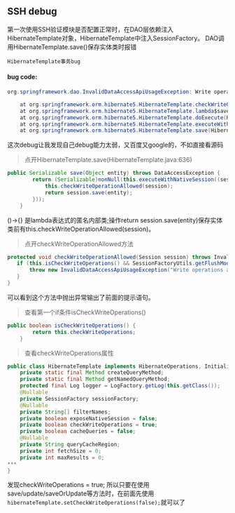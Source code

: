 ## SSH debug

第一次使用SSH验证模块是否配置正常时，在DAO层依赖注入HibernateTemplate对象，HibernateTemplate中注入SessionFactory。
DAO调用HibernateTemplate.save()保存实体类时报错

`HibernateTemplate事务bug`

#### bug code:

```java
org.springframework.dao.InvalidDataAccessApiUsageException: Write operations are not allowed in read-only mode (FlushMode.MANUAL): Turn your Session into FlushMode.COMMIT/AUTO or remove 'readOnly' marker from transaction definition.

	at org.springframework.orm.hibernate5.HibernateTemplate.checkWriteOperationAllowed(HibernateTemplate.java:1093)
	at org.springframework.orm.hibernate5.HibernateTemplate.lambda$save$11(HibernateTemplate.java:637)
	at org.springframework.orm.hibernate5.HibernateTemplate.doExecute(HibernateTemplate.java:383)
	at org.springframework.orm.hibernate5.HibernateTemplate.executeWithNativeSession(HibernateTemplate.java:349)
	at org.springframework.orm.hibernate5.HibernateTemplate.save(HibernateTemplate.java:636)
```
这次debug让我发现自己debug能力太弱，又百度又google的，不如直接看源码
>点开HibernateTemplate.save(HibernateTemplate.java:636)
```java
public Serializable save(Object entity) throws DataAccessException {
        return (Serializable)nonNull(this.executeWithNativeSession((session) -> {
            this.checkWriteOperationAllowed(session);
            return session.save(entity);
        }));
    }
```
 ()->{} 是lambda表达式的匿名内部类;操作return session.save(entity)保存实体类前有this.checkWriteOperationAllowed(session)。
 >点开checkWriteOperationAllowed方法
 ```java
 protected void checkWriteOperationAllowed(Session session) throws InvalidDataAccessApiUsageException {
    if (this.isCheckWriteOperations() && SessionFactoryUtils.getFlushMode(session).lessThan(FlushMode.COMMIT)) {
        throw new InvalidDataAccessApiUsageException("Write operations are not allowed in read-only mode (FlushMode.MANUAL): Turn your Session into FlushMode.COMMIT/AUTO or remove 'readOnly' marker from transaction definition.");
    }
}
 ```
可以看到这个方法中抛出异常输出了前面的提示语句。
>查看第一个if条件isCheckWriteOperations()
```java
public boolean isCheckWriteOperations() {
        return this.checkWriteOperations;
    }
```
>查看checkWriteOperations属性
```java
public class HibernateTemplate implements HibernateOperations, InitializingBean {
    private static final Method createQueryMethod;
    private static final Method getNamedQueryMethod;
    protected final Log logger = LogFactory.getLog(this.getClass());
    @Nullable
    private SessionFactory sessionFactory;
    @Nullable
    private String[] filterNames;
    private boolean exposeNativeSession = false;
    private boolean checkWriteOperations = true;
    private boolean cacheQueries = false;
    @Nullable
    private String queryCacheRegion;
    private int fetchSize = 0;
    private int maxResults = 0;
***
}
```
发现checkWriteOperations = true;
所以只要在使用save/update/saveOrUpdate等方法时，在前面先使用
`hibernateTemplate.setCheckWriteOperations(false);`就可以了
